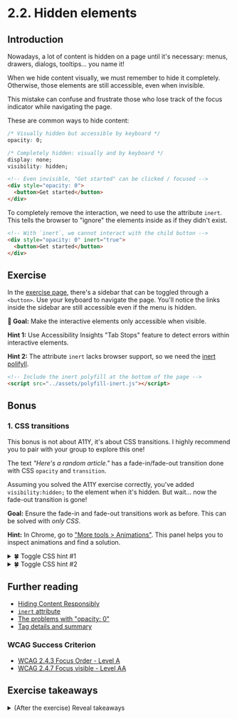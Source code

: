# 2.2. Hidden elements

## Introduction

Nowadays, a lot of content is hidden on a page until it's necessary: menus, drawers, dialogs, tooltips... you name it!

When we hide content visually, we must remember to hide it completely. Otherwise, those elements are still accessible, even when invisible.

This mistake can confuse and frustrate those who lose track of the focus indicator while navigating the page.

These are common ways to hide content:

```css
/* Visually hidden but accessible by keyboard */
opacity: 0;

/* Completely hidden: visually and by keyboard */
display: none;
visibility: hidden;
```

```html
<!-- Even invisible, "Get started" can be clicked / focused -->
<div style="opacity: 0">
  <button>Get started</button>
</div>
```

To completely remove the interaction, we need to use the attribute `inert`. This tells the browser to "ignore" the elements inside as if they didn't exist.

```html
<!-- With `inert`, we cannot interact with the child button -->
<div style="opacity: 0" inert="true">
  <button>Get started</button>
</div>
```

## Exercise

In the [exercise page](../exercises/2.2.html),
there's a sidebar that can be toggled through a `<button>`. Use your keyboard to navigate the page. You'll notice the links inside the sidebar are still accessible even if the menu is hidden.

**🎯 Goal:** Make the interactive elements only accessible when visible.

**Hint 1:** Use Accessibility Insights "Tab Stops" feature to detect errors within interactive elements.

**Hint 2:** The attribute `inert` lacks browser support, so we need the [inert polifyll](https://github.com/WICG/inert).

```html
<!-- Include the inert polyfill at the bottom of the page -->
<script src="../assets/polyfill-inert.js"></script>
```

## Bonus

### 1. CSS transitions

This bonus is not about A11Y, it's about CSS transitions. I highly recommend you to pair with your group to explore this one!

The text _"Here's a random article."_ has a fade-in/fade-out transition done with CSS `opacity` and `transition`.

Assuming you solved the A11Y exercise correctly, you've added `visibility:hidden;` to the element when it's hidden. But wait... now the fade-out transition is gone!

**Goal:** Ensure the fade-in and fade-out transitions work as before. This can be solved with _only CSS_.

**Hint:** In Chrome, go to ["More tools > Animations"](https://developer.chrome.com/docs/devtools/css/animations/). This panel helps you to inspect animations and find a solution.

<details>
<summary>🍀 Toggle CSS hint #1</summary>
[CSS transitions](https://developer.mozilla.org/en-US/docs/Web/CSS/transition) have multiple properties. We can use them to better control how the transition happens.
</details>

<details>
<summary>🍀 Toggle CSS hint #2</summary>
Check [`transition-delay`](https://developer.mozilla.org/en-US/docs/Web/CSS/transition-delay). With that we can better control _when_ the `visibility` happens.
</details>

## Further reading

- [Hiding Content Responsibly](https://kittygiraudel.com/2021/02/17/hiding-content-responsibly/)
- [`inert` attribute](https://developer.mozilla.org/en-US/docs/Web/API/HTMLElement/inert)
- [The problems with "opacity: 0"](https://zellwk.com/blog/hide-content-accessibly/)
- [Tag details and summary](https://www.scottohara.me/blog/2018/09/03/details-and-summary.html)

### WCAG Success Criterion

- [WCAG 2.4.3 Focus Order - Level A](https://www.w3.org/TR/WCAG21/#focus-order)
- [WCAG 2.4.7 Focus visible - Level AA](https://www.w3.org/TR/WCAG21/#focus-visible)

## Exercise takeaways

<details>
<summary>(After the exercise) Reveal takeaways</summary>

- To hide content completely, use `display: none`.
- To hide content just visually, use `.sr-only` instead of `opacity: 0` to ensure all assistive technologies can access it.
- Use `inert` polyfill with caution, as it can cause performance issues in complex DOM trees.
</details>
